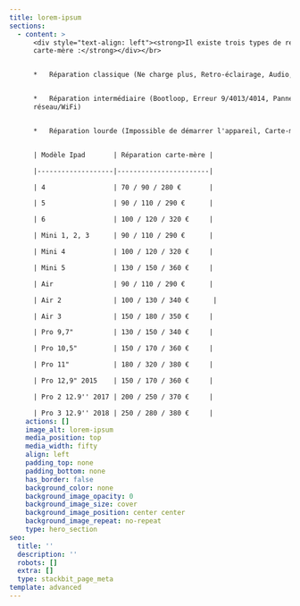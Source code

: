 ```yaml
---
title: lorem-ipsum
sections:
  - content: >
      <div style="text-align: left"><strong>Il existe trois types de réparations
      carte-mère :</strong></div></br>


      *   Réparation classique (Ne charge plus, Retro-éclairage, Audio, Tactile)


      *   Réparation intermédiaire (Bootloop, Erreur 9/4013/4014, Panne
      réseau/WiFi)


      *   Réparation lourde (Impossible de démarrer l'appareil, Carte-mère HS)


      | Modèle Ipad       | Réparation carte-mère |

      |-------------------|-----------------------|

      | 4                 | 70 / 90 / 280 €       |

      | 5                 | 90 / 110 / 290 €      |

      | 6                 | 100 / 120 / 320 €     |

      | Mini 1, 2, 3      | 90 / 110 / 290 €      |

      | Mini 4            | 100 / 120 / 320 €     |

      | Mini 5            | 130 / 150 / 360 €     |

      | Air               | 90 / 110 / 290 €      |

      | Air 2             | 100 / 130 / 340 €      |

      | Air 3             | 150 / 180 / 350 €     |

      | Pro 9,7"          | 130 / 150 / 340 €     |

      | Pro 10,5"         | 150 / 170 / 360 €     |

      | Pro 11"           | 180 / 320 / 380 €     |

      | Pro 12,9" 2015    | 150 / 170 / 360 €     |

      | Pro 2 12.9'' 2017 | 200 / 250 / 370 €     |

      | Pro 3 12.9'' 2018 | 250 / 280 / 380 €     |
    actions: []
    image_alt: lorem-ipsum
    media_position: top
    media_width: fifty
    align: left
    padding_top: none
    padding_bottom: none
    has_border: false
    background_color: none
    background_image_opacity: 0
    background_image_size: cover
    background_image_position: center center
    background_image_repeat: no-repeat
    type: hero_section
seo:
  title: ''
  description: ''
  robots: []
  extra: []
  type: stackbit_page_meta
template: advanced
---
```

